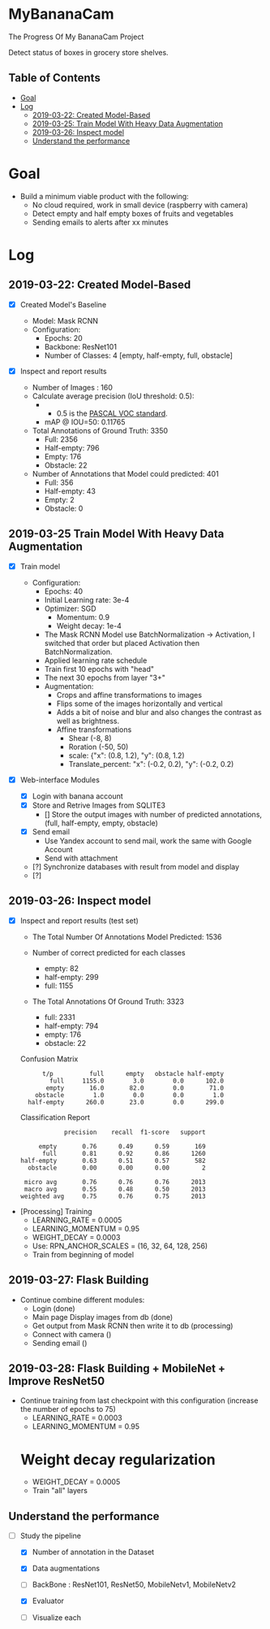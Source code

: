 # MyBananaCam
The Progress Of My BananaCam Project

Detect status of boxes in grocery store shelves.

## Table of Contents
- <a href='#goal'>Goal</a>
- <a href='#log'>Log</a>
    - <a href='#2019-03-22-created-model-based'>2019-03-22: Created Model-Based</a>
    - <a href='#2019-03-25-train-model-with-heavy-data-augmentation '>2019-03-25: Train Model With Heavy Data Augmentation </a>
    - <a href='#2019-03-26-inspect-model'>2019-03-26: Inspect model</a>    
    - <a href='#understand-the-performance'>Understand the performance</a>        

# Goal

- Build a minimum viable product with the following:
  - No cloud required, work in small device (raspberry with camera)
  - Detect empty and half empty boxes of fruits and vegetables
  - Sending emails to alerts after xx minutes
  
# Log

## 2019-03-22: Created Model-Based 
- [x] Created Model's Baseline 
  - Model: Mask RCNN
  - Configuration:
    - Epochs: 20
    - Backbone: ResNet101    
    - Number of Classes: 4 [empty, half-empty, full, obstacle]
   
- [x] Inspect and report results
    - Number of Images : 160
    - Calculate average precision (IoU threshold: 0.5):
        - - 0.5 is the [PASCAL VOC standard](http://homepages.inf.ed.ac.uk/ckiw/postscript/ijcv_voc09.pdf).
        - mAP @ IOU=50: 0.11765
    - Total Annotations of Ground Truth: 3350
        - Full: 2356
        - Half-empty: 796
        - Empty: 176
        - Obstacle: 22
    - Number of Annotations that Model could predicted: 401
        - Full: 356
        - Half-empty: 43
        - Empty: 2
        - Obstacle: 0        
    
## 2019-03-25 Train Model With Heavy Data Augmentation 
- [x] Train model
    - Configuration:        
        - Epochs: 40                
        - Initial Learning rate: 3e-4        
        - Optimizer: SGD
            - Momentum: 0.9
            - Weight decay: 1e-4            
        - The Mask RCNN Model use BatchNormalization -> Activation, I switched that order but placed Activation then BatchNormalization.
        - Applied learning rate schedule
        - Train first 10 epochs with "head"
        - The next 30 epochs from layer "3+"        
        - Augmentation:
            - Crops and affine transformations to images 
            - Flips some of the images horizontally and vertical 
            - Adds a bit of noise and blur and also changes the contrast as well as brightness.
            - Affine transformations
                - Shear (-8, 8)
                - Roration (-50, 50)
                - scale: {"x": (0.8, 1.2), "y": (0.8, 1.2)
                - Translate_percent: "x": (-0.2, 0.2), "y": (-0.2, 0.2)                

- [x] Web-interface Modules
    - [x] Login with banana account
    - [x] Store and Retrive Images from SQLITE3
        - [] Store the output images with number of predicted annotations, (full, half-empty, empty, obstacle) 
    - [x] Send email
        - Use Yandex account to send mail, work the same with Google Account
        - Send with attachment
    - [?] Synchronize databases with result from model and display
    - [?] 
    
           
## 2019-03-26: Inspect model

- [x] Inspect and report results (test set)
    - The Total Number Of Annotations Model Predicted:  1536
    - Number of correct predicted for each classes
        - empty: 82
        - half-empty: 299
        - full: 1155

    - The Total Annotations Of Ground Truth: 3323
        - full: 2331
        - half-empty: 794
        - empty: 176
        - obstacle: 22

    Confusion Matrix
    
            t/p          full      empty   obstacle half-empty 
              full     1155.0        3.0        0.0      102.0 
             empty       16.0       82.0        0.0       71.0 
          obstacle        1.0        0.0        0.0        1.0 
        half-empty      260.0       23.0        0.0      299.0 

    Classification Report
    
                  precision    recall  f1-score   support

           empty       0.76      0.49      0.59       169
            full       0.81      0.92      0.86      1260
      half-empty       0.63      0.51      0.57       582
        obstacle       0.00      0.00      0.00         2

       micro avg       0.76      0.76      0.76      2013
       macro avg       0.55      0.48      0.50      2013
      weighted avg     0.75      0.76      0.75      2013
      
- [Processing] Training
    - LEARNING_RATE = 0.0005
    - LEARNING_MOMENTUM = 0.95    
    - WEIGHT_DECAY = 0.0003
    - Use: RPN_ANCHOR_SCALES = (16, 32, 64, 128, 256)
    - Train from beginning of model

## 2019-03-27: Flask Building
- Continue combine different modules:
    - Login (done)
    - Main page Display images from db (done)
    - Get output from Mask RCNN then write it to db (processing)
    - Connect with camera ()
    - Sending email ()    
    
## 2019-03-28: Flask Building + MobileNet + Improve ResNet50
- Continue training from last checkpoint with this configuration (increase the number of epochs to 75)
    - LEARNING_RATE = 0.0003
    - LEARNING_MOMENTUM = 0.95
    # Weight decay regularization
    - WEIGHT_DECAY = 0.0005
    - Train "all" layers

## Understand the performance 
- [ ] Study the pipeline
    - [x] Number of annotation in the Dataset
    - [x] Data augmentations    
    - [ ] BackBone : ResNet101, ResNet50, MobileNetv1, MobileNetv2        
    - [x] Evaluator
    - [ ] Visualize each

